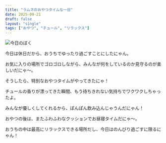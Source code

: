 ```yaml
---
title: "ラムネのおやつタイムな一日"
date: 2025-09-21
draft: false
layout: "single"
tags: ["おやつ", "チュール", "リラックス"]
---
```


![今日のぼく](/images/cat-2025-09-21T10-50-00.jpg)

今日は休日だから、おうちでゆったり過ごすことにしたにゃん。

お気に入りの場所でゴロゴロしながら、みんなが何をしているのか見守るのが楽しいだにゃ〜。

そうしたら、特別なおやつタイムがやってきたにゃ！

チュールの香りが漂ってきた瞬間、もう待ちきれない気持ちでワクワクしちゃったよ。

みんなが優しくしてくれるから、ぽんぽん飲み込んじゃうんだにゃん！

おやつの後は、またふわふわなクッションでお昼寝タイムだにゃ〜。

おうちの中は最高にリラックスできる場所だし、今日はのんびり過ごすに限るにゃん！